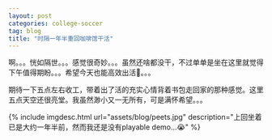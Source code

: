 ```yaml
---
layout: post
categories: college-soccer
tag: blog
title: "时隔一年半重回咖啡馆干活"
---
```


<!--more-->

啊。。。恍如隔世。。。感觉很奇妙。。。虽然还啥都没干，不过单单是坐在这里就觉得下午值得期盼。。。希望今天也能高效出活💩。。。

期待一下五点左右收工，带着出了活的充实心情背着书包走回家的那种感觉。这里五点天空还很亮堂。我虽然渺小又一无所有，可是满怀希望。。。

{% include imgdesc.html url="assets/blog/peets.jpg" description="上回坐着已是大约一年半前，然而我还是没有playable demo...😭" %}


